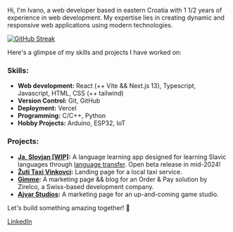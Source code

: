 Hi, I'm Ivano, a web developer based in eastern Croatia with 1 1/2 years of experience in web development. My expertise lies in creating dynamic and responsive web applications using modern technologies.

[![GitHub Streak](https://github-readme-streak-stats.herokuapp.com?user=ivano-uglik&theme=synthwave&hide_current_streak=true)](https://git.io/streak-stats)
<br>

Here's a glimpse of my skills and projects I have worked on:
### Skills:
- **Web development:** React (++ Vite && Next.js 13), Typescript, Javascript,  HTML, CSS (++ tailwind)
- **Version Control:** Git, GitHub
- **Deployment:** Vercel
- **Programming:** C/C++, Python
- **Hobby Projects:** Arduino, ESP32, IoT

### Projects:
- **[Ja, Slovjan [WIP]](https://ja-slovjan.vercel.app/):** A language learning app designed for learning Slavic languages through [language transfer](https://www.wikiwand.com/en/Language_transfer). Open beta release in mid-2024!
- **[Žuti Taxi Vinkovci](https://www.zuti-taxi.com/):** Landing page for a local taxi service.
- **[Gimme](https://gimme-marketing-two.vercel.app/):** A marketing page && blog for an Order & Pay solution by Zirelco, a Swiss-based development company.
- **[Ajvar Studios](https://ajvar-studios.vercel.app/):** A marketing page for an up-and-coming game studio.


Let's build something amazing together! 🚀

[LinkedIn](https://www.linkedin.com/in/ivano-uglik/)
